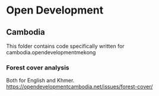 # Open Development

## Cambodia

This folder contains code specifically written for cambodia.opendevelopmentmekong

### Forest cover analysis

Both for English and Khmer. https://opendevelopmentcambodia.net/issues/forest-cover/

